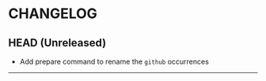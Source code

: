 CHANGELOG
=========

## HEAD (Unreleased)
* Add prepare command to rename the `github` occurrences

---

